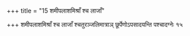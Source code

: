 +++
title = "15 शमीपलाशमिश्राँ श्च लाजाँ"

+++
शमीपलाशमिश्राँ श्च लाजाँ श्चतुरञ्जलिमात्राञ् छूर्पेणोऽपसादयन्ति पश्चादग्नेः १५